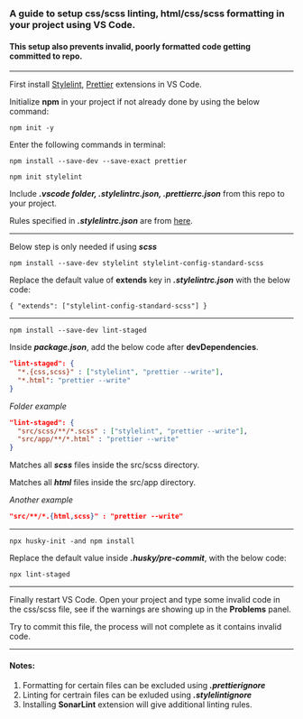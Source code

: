 ### A guide to setup css/scss linting, html/css/scss formatting in your project using VS Code.
#### This setup also prevents invalid, poorly formatted code getting committed to repo.

***

First install [Stylelint](https://marketplace.visualstudio.com/items?itemName=stylelint.vscode-stylelint), [Prettier](https://marketplace.visualstudio.com/items?itemName=esbenp.prettier-vscode) extensions in VS Code.

Initialize **npm** in your project if not already done by using the below command:

`npm init -y`

Enter the following commands in terminal:

`npm install --save-dev --save-exact prettier`

`npm init stylelint`

Include **_.vscode folder, .stylelintrc.json, .prettierrc.json_** from this repo to your project.

Rules specified in **_.stylelintrc.json_** are from [here](https://stylelint.io/user-guide/rules).

***

Below step is only needed if using **_scss_**

`npm install --save-dev stylelint stylelint-config-standard-scss`

Replace the default value of **extends** key in **_.stylelintrc.json_** with the below code:

`{
  "extends": ["stylelint-config-standard-scss"]
}`

***

`npm install --save-dev lint-staged`

Inside **_package.json_**, add the below code after **devDependencies**.

``` json
"lint-staged": {
  "*.{css,scss}" : ["stylelint", "prettier --write"],
  "*.html": "prettier --write"
}
```


_Folder example_

``` json
"lint-staged": {
  "src/scss/**/*.scss" : ["stylelint", "prettier --write"],
  "src/app/**/*.html" : "prettier --write"
}
```

Matches all **_scss_** files inside the src/scss directory.

Matches all **_html_** files inside the src/app directory.

_Another example_

``` json
"src/**/*.{html,scss}" : "prettier --write"
```

***

`npx husky-init -and npm install`

Replace the default value inside **_.husky/pre-commit_**, with the below code:

`npx lint-staged`

***

Finally restart VS Code. Open your project and type some invalid code in the css/scss file, see if the warnings are showing up in the **Problems** panel. 

Try to commit this file, the process will not complete as it contains invalid code.

***

#### Notes:

1. Formatting for certain files can be excluded using **_.prettierignore_**
2. Linting for certrain files can be exluded using **_.stylelintignore_**
3. Installing **SonarLint** extension will give additional linting rules.
